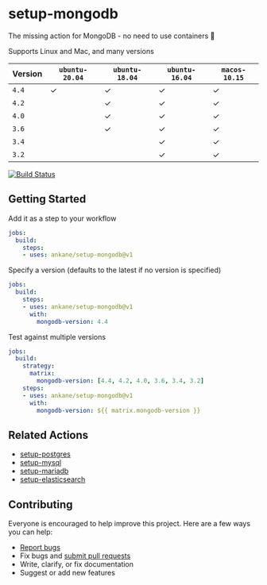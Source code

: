 # setup-mongodb

The missing action for MongoDB - no need to use containers :tada:

Supports Linux and Mac, and many versions

Version | `ubuntu-20.04` | `ubuntu-18.04` | `ubuntu-16.04` | `macos-10.15`
--- | --- | --- | --- | ---
`4.4` | ✓ | ✓ | ✓ | ✓
`4.2` | | ✓ | ✓ | ✓
`4.0` | | ✓ | ✓ | ✓
`3.6` | | ✓ | ✓ | ✓
`3.4` | | | ✓ | ✓
`3.2` | | | ✓ | ✓

[![Build Status](https://github.com/ankane/setup-mongodb/workflows/build/badge.svg?branch=v1)](https://github.com/ankane/setup-mongodb/actions)

## Getting Started

Add it as a step to your workflow

```yml
jobs:
  build:
    steps:
    - uses: ankane/setup-mongodb@v1
```

Specify a version (defaults to the latest if no version is specified)

```yml
jobs:
  build:
    steps:
    - uses: ankane/setup-mongodb@v1
      with:
        mongodb-version: 4.4
```

Test against multiple versions

```yml
jobs:
  build:
    strategy:
      matrix:
        mongodb-version: [4.4, 4.2, 4.0, 3.6, 3.4, 3.2]
    steps:
    - uses: ankane/setup-mongodb@v1
      with:
        mongodb-version: ${{ matrix.mongodb-version }}
```

## Related Actions

- [setup-postgres](https://github.com/ankane/setup-postgres)
- [setup-mysql](https://github.com/ankane/setup-mysql)
- [setup-mariadb](https://github.com/ankane/setup-mariadb)
- [setup-elasticsearch](https://github.com/ankane/setup-elasticsearch)

## Contributing

Everyone is encouraged to help improve this project. Here are a few ways you can help:

- [Report bugs](https://github.com/ankane/setup-mongodb/issues)
- Fix bugs and [submit pull requests](https://github.com/ankane/setup-mongodb/pulls)
- Write, clarify, or fix documentation
- Suggest or add new features
